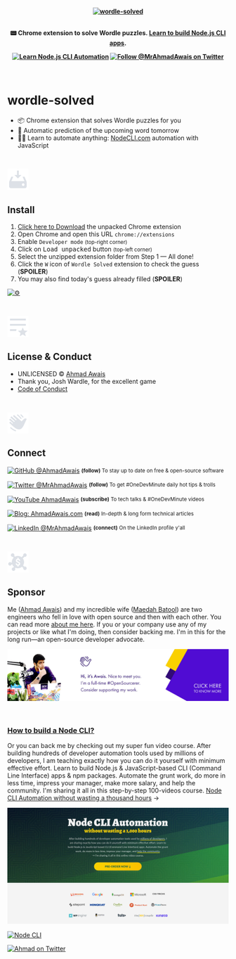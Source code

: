 <h4 align="center">
    <a href="https://nodecli.com/?utm_source=FOSS&utm_medium=FOSS&utm_campaign=wordle-solved">
        <img src="https://raw.githubusercontent.com/ahmadawais/wordle-solved/master/.github/logo.png" alt="wordle-solved" />
    </a>
    <br>
    <br>

📟 Chrome extension to solve Wordle puzzles. [Learn to build Node.js CLI apps][n].

<!-- [![DOWNLOADS](https://img.shields.io/npm/dt/wordle-solved?label=DOWNLOADS%20%20%E2%9D%AF&colorA=538d4e&colorB=538d4e&style=flat)](https://www.npmjs.com/package/wordle-solved)  -->
[![Learn Node.js CLI Automation](https://img.shields.io/badge/-NodeCLI.com%20%E2%86%92-gray.svg?colorB=538d4e&style=flat)](https://nodecli.com/?utm_source=GitHubFOSS) [![Follow @MrAhmadAwais on Twitter](https://img.shields.io/badge/FOLLOW%20@MRAHMADAWAIS%20%E2%86%92-gray.svg?colorA=538d4e&colorB=538d4e&style=flat)](https://twitter.com/mrahmadawais/)

</h4>

<br>

# wordle-solved

- 📦 Chrome extension that solves Wordle puzzles for you
- 🤯 Automatic prediction of the upcoming word tomorrow
- 👨‍🏫 Learn to automate anything: [NodeCLI.com][n] automation with JavaScript

<br>

[![📟](https://raw.githubusercontent.com/ahmadawais/stuff/master/images/git/install.png)][repo]

## Install

<!-- - **RECOMMENDED**: [Download from Google Chrome Store][c] (Submitted, waiting for approval) -->
<!-- - **OR**: Use the [unpacked version][d] -->

1. [Click here to Download][d] the unpacked Chrome extension
1. Open Chrome and open this URL `chrome://extensions`
1. Enable `Developer mode` <small>(top-right corner)</small>
1. Click on <kbd>Load unpacked</kbd> button <small>(top-left corner)</small>
1. Select the unzipped extension folder from Step 1 — All done!
1. Click the `W` icon of `Wordle Solved` extension to check the guess (**SPOILER**)
1. You may also find today's guess already filled (**SPOILER**)

[![⚙️](https://raw.githubusercontent.com/ahmadawais/wordle-solved-cli/main/.github/wordle-solved-chrome-extension.gif)][repo]

<br>

[![📃](https://raw.githubusercontent.com/ahmadawais/stuff/master/images/git/license.png)][repo]

## License & Conduct

- UNLICENSED © [Ahmad Awais](https://twitter.com/MrAhmadAwais/)
- Thank you, Josh Wardle, for the excellent game
- [Code of Conduct](code-of-conduct.md)

<br>

[![🙌](https://raw.githubusercontent.com/ahmadawais/stuff/master/images/git/connect.png)][repo]

## Connect

<div align="left">
    <p><a href="https://github.com/ahmadawais"><img alt="GitHub @AhmadAwais" align="center" src="https://img.shields.io/badge/GITHUB-gray.svg?colorB=6cc644&style=flat" /></a>&nbsp;<small><strong>(follow)</strong> To stay up to date on free & open-source software</small></p>
    <p><a href="https://twitter.com/MrAhmadAwais/"><img alt="Twitter @MrAhmadAwais" align="center" src="https://img.shields.io/badge/TWITTER-gray.svg?colorB=1da1f2&style=flat" /></a>&nbsp;<small><strong>(follow)</strong> To get #OneDevMinute daily hot tips & trolls</small></p>
    <p><a href="https://www.youtube.com/AhmadAwais"><img alt="YouTube AhmadAwais" align="center" src="https://img.shields.io/badge/YOUTUBE-gray.svg?colorB=ff0000&style=flat" /></a>&nbsp;<small><strong>(subscribe)</strong> To tech talks & #OneDevMinute videos</small></p>
    <p><a href="https://AhmadAwais.com/"><img alt="Blog: AhmadAwais.com" align="center" src="https://img.shields.io/badge/MY%20BLOG-gray.svg?colorB=4D2AFF&style=flat" /></a>&nbsp;<small><strong>(read)</strong> In-depth & long form technical articles</small></p>
    <p><a href="https://www.linkedin.com/in/MrAhmadAwais/"><img alt="LinkedIn @MrAhmadAwais" align="center" src="https://img.shields.io/badge/LINKEDIN-gray.svg?colorB=0077b5&style=flat" /></a>&nbsp;<small><strong>(connect)</strong> On the LinkedIn profile y'all</small></p>
</div>

<br>

[![👌](https://raw.githubusercontent.com/ahmadawais/stuff/master/images/git/sponsor.png)][repo]

## Sponsor

Me ([Ahmad Awais](https://twitter.com/mrahmadawais/)) and my incredible wife ([Maedah Batool](https://twitter.com/MaedahBatool/)) are two engineers who fell in love with open source and then with each other. You can read more [about me here](https://ahmadawais.com/about). If you or your company use any of my projects or like what I'm doing, then consider backing me. I'm in this for the long run—an open-source developer advocate.

[![Support Open-Source Work](https://raw.githubusercontent.com/ahmadawais/stuff/master/sponsor/sponsor.jpg)](https://github.com/AhmadAwais/sponsor)

<br>

### [How to build a Node CLI?][n]

Or you can back me by checking out my super fun video course. After building hundreds of developer automation tools used by millions of developers, I am teaching exactly how you can do it yourself with minimum effective effort. Learn to build Node.js & JavaScript-based CLI (Command Line Interface) apps & npm packages. Automate the grunt work, do more in less time, impress your manager, make more salary, and help the community. I'm sharing it all in this step-by-step 100-videos course. [Node CLI Automation without wasting a thousand hours][n] →

[![NodeCLI.com](https://raw.githubusercontent.com/ahmadawais/stuff/master/nodecli/featured.jpg)][n]

[![Node CLI](https://img.shields.io/badge/-NodeCLI.com%20%E2%86%92-gray.svg?colorB=488640&style=flat)](https://nodecli.com/?utm_source=FOSS&utm_medium=FOSS&utm_campaign=wordle-solved)

[![Ahmad on Twitter](https://img.shields.io/twitter/follow/mrahmadawais.svg?style=social&label=Follow%20@MrAhmadAwais)](https://twitter.com/mrahmadawais/)

[c]: https://nodecli.com/?utm_source=FOSS&utm_medium=FOSS&utm_campaign=wordle-solved
[n]: https://nodecli.com/?utm_source=FOSS&utm_medium=FOSS&utm_campaign=wordle-solved
[repo]: https://github.com/AhmadAwais/wordle-solved
[d]: https://raw.githubusercontent.com/ahmadawais/wordle-solved/main/wordle-solved-ahmadawais.zip
